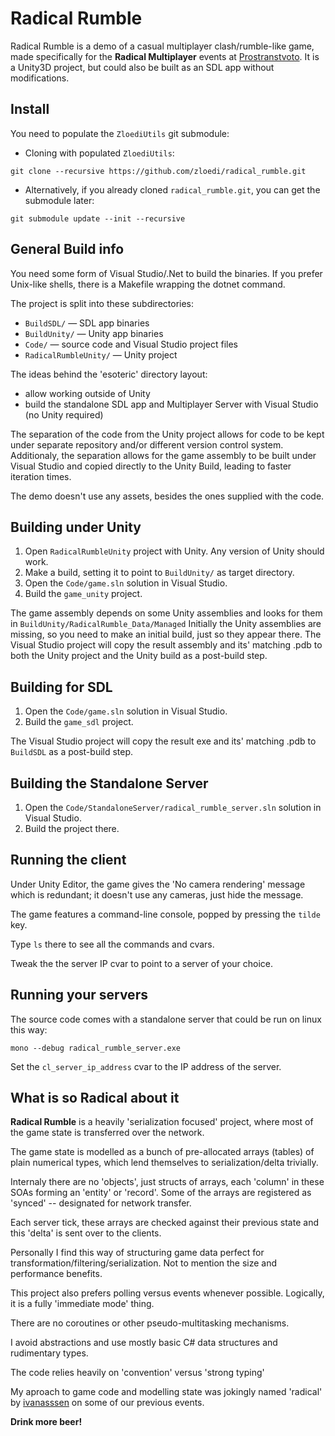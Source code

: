 # Radical Rumble

Radical Rumble is a demo of a casual multiplayer clash/rumble-like game, made specifically for the
**Radical Multiplayer** events at [Prostranstvoto].
It is a Unity3D project, but could also be built as an SDL app without modifications.

[Prostranstvoto]: https://prostranstvoto.bg

## Install
You need to populate the `ZloediUtils` git submodule:

* Cloning with populated `ZloediUtils`:

`git clone --recursive https://github.com/zloedi/radical_rumble.git`
* Alternatively, if you already cloned `radical_rumble.git`, you can get the submodule later:

`git submodule update --init --recursive`

## General Build info
You need some form of Visual Studio/.Net to build the binaries.
If you prefer Unix-like shells, there is a Makefile wrapping the dotnet command.

The project is split into these subdirectories:
* `BuildSDL/` — SDL app binaries
* `BuildUnity/` — Unity app binaries
* `Code/` — source code and Visual Studio project files
* `RadicalRumbleUnity/` — Unity project


The ideas behind the 'esoteric' directory layout:
* allow working outside of Unity
* build the standalone SDL app and Multiplayer Server with Visual Studio (no Unity required)

The separation of the code from the Unity project allows for code to be kept under separate
repository and/or different version control system.
Additionaly, the separation allows for the game assembly to be built under Visual Studio and copied
directly to the Unity Build, leading to faster iteration times.

The demo doesn't use any assets, besides the ones supplied with the code.

## Building under Unity

1. Open `RadicalRumbleUnity` project with Unity. Any version of Unity should work.
2. Make a build, setting it to point to `BuildUnity/` as target directory.
3. Open the `Code/game.sln` solution in Visual Studio.
4. Build the `game_unity` project. 

The game assembly depends on some Unity assemblies and looks for them in `BuildUnity/RadicalRumble_Data/Managed`
Initially the Unity assemblies are missing, so you need to make an initial build, just so they
appear there.
The Visual Studio project will copy the result assembly and its' matching .pdb to both the Unity
project and the Unity build as a post-build step.

## Building for SDL

1. Open the `Code/game.sln` solution in Visual Studio.
2. Build the `game_sdl` project. 

The Visual Studio project will copy the result exe and its' matching .pdb to `BuildSDL` as a
post-build step.

## Building the Standalone Server

1. Open the `Code/StandaloneServer/radical_rumble_server.sln` solution in Visual Studio.
2. Build the project there.

## Running the client

Under Unity Editor, the game gives the 'No camera rendering' message which is redundant;
it doesn't use any cameras, just hide the message.

The game features a command-line console, popped by pressing the `tilde` key.

Type `ls` there to see all the commands and cvars.

Tweak the the server IP cvar to point to a server of your choice.

## Running your servers

The source code comes with a standalone server that could be run on linux this way:

`mono --debug radical_rumble_server.exe`

Set the `cl_server_ip_address` cvar to the IP address of the server.

## What is so Radical about it

**Radical Rumble** is a heavily 'serialization focused' project, where most of the game state is
transferred over the network.

The game state is modelled as a bunch of pre-allocated arrays (tables) of plain numerical types,
which lend themselves to serialization/delta trivially.

Internaly there are no 'objects', just structs of arrays, each 'column' in these SOAs forming an
'entity' or 'record'.
Some of the arrays are registered as 'synced' -- designated for network transfer.

Each server tick, these arrays are checked against their previous state and this 'delta' is sent
over to the clients.

Personally I find this way of structuring game data perfect for transformation/filtering/serialization.
Not to mention the size and performance benefits.

This project also prefers polling versus events whenever possible.
Logically, it is a fully 'immediate mode' thing.

There are no coroutines or other pseudo-multitasking mechanisms.

I avoid abstractions and use mostly basic C# data structures and rudimentary types.

The code relies heavily on 'convention' versus 'strong typing'

My aproach to game code and modelling state was jokingly named 'radical' by [ivanasssen] on some of
our previous events.

**Drink more beer!**

[ivanasssen]: https://github.com/ivanassen
